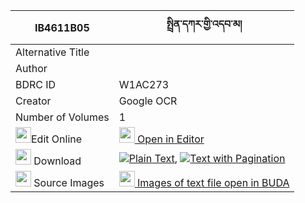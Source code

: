 |IB4611B05|སྤྲིན་དཀར་གྱི་འདབ་མ། 
| --- | --- 
|Alternative Title |
|Author | 
|BDRC ID | W1AC273
|Creator | Google OCR
|Number of Volumes| 1
|<img width="25" src="https://img.icons8.com/color/25/000000/edit-property.png">Edit Online| [<img width="25" src="https://avatars.githubusercontent.com/u/45091458?s=200&v=4"> Open in Editor](http://editor.openpecha.org/IB4611B05)
|<img width="25" src="https://img.icons8.com/fluent/48/000000/download-2.png"/>  Download | [![](https://img.icons8.com/color/20/000000/txt.png)Plain Text](https://github.com/Openpecha/IB4611B05/releases/download/v2/trinkar_gyi_dabma_plain_IB4611B05.zip), [![](https://img.icons8.com/color/20/000000/txt.png)Text with Pagination](https://github.com/Openpecha/IB4611B05/releases/download/v2/trinkar_gyi_dabma_pages_IB4611B05.zip)
|<img width="25" src="https://img.icons8.com/plasticine/100/000000/pictures-folder.png"/>  Source Images | [<img width="25" src="https://library.bdrc.io/icons/BUDA-small.svg"> Images of text file open in BUDA](https://library.bdrc.io/show/bdr:W1AC273)